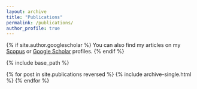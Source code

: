 ```yaml
---
layout: archive
title: "Publications"
permalink: /publications/
author_profile: true
---
```


{% if site.author.googlescholar %}
 You can also find my articles on my [Scopus](https://www.scopus.com/authid/detail.uri?authorId=28767526200) or [Google Scholar](https://scholar.google.com/citations?user=rqSaUX8AAAAJ&hl=en) profiles.
{% endif %}

{% include base_path %}

{% for post in site.publications reversed %}
  {% include archive-single.html %}
{% endfor %}

